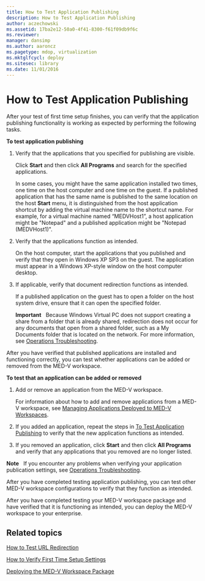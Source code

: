 ```yaml
---
title: How to Test Application Publishing
description: How to Test Application Publishing
author: aczechowski
ms.assetid: 17ba2e12-50a0-4f41-8300-f61f09db9f6c
ms.reviewer: 
manager: dansimp
ms.author: aaroncz
ms.pagetype: mdop, virtualization
ms.mktglfcycl: deploy
ms.sitesec: library
ms.date: 11/01/2016
---
```



# How to Test Application Publishing


After your test of first time setup finishes, you can verify that the application publishing functionality is working as expected by performing the following tasks.

<a href="" id="bkmk-apppub"></a>**To test application publishing**

1.  Verify that the applications that you specified for publishing are visible.

    Click **Start** and then click **All Programs** and search for the specified applications.

    In some cases, you might have the same application installed two times, one time on the host computer and one time on the guest. If a published application that has the same name is published to the same location on the host **Start** menu, it is distinguished from the host application shortcut by adding the virtual machine name to the shortcut name. For example, for a virtual machine named “MEDVHost1”, a host application might be "Notepad" and a published application might be "Notepad (MEDVHost1)".

2.  Verify that the applications function as intended.

    On the host computer, start the applications that you published and verify that they open in Windows XP SP3 on the guest. The application must appear in a Windows XP-style window on the host computer desktop.

3.  If applicable, verify that document redirection functions as intended.

    If a published application on the guest has to open a folder on the host system drive, ensure that it can open the specified folder.

    **Important**  
    Because Windows Virtual PC does not support creating a share from a folder that is already shared, redirection does not occur for any documents that open from a shared folder, such as a My Documents folder that is located on the network. For more information, see [Operations Troubleshooting](operations-troubleshooting-medv2.md).

After you have verified that published applications are installed and functioning correctly, you can test whether applications can be added or removed from the MED-V workspace.

**To test that an application can be added or removed**

1.  Add or remove an application from the MED-V workspace.

    For information about how to add and remove applications from a MED-V workspace, see [Managing Applications Deployed to MED-V Workspaces](managing-applications-deployed-to-med-v-workspaces.md).

2.  If you added an application, repeat the steps in [To Test Application Publishing](#bkmk-apppub) to verify that the new application functions as intended.

3.  If you removed an application, click **Start** and then click **All Programs** and verify that any applications that you removed are no longer listed.

**Note**  
If you encounter any problems when verifying your application publication settings, see [Operations Troubleshooting](operations-troubleshooting-medv2.md).

After you have completed testing application publishing, you can test other MED-V workspace configurations to verify that they function as intended.

After you have completed testing your MED-V workspace package and have verified that it is functioning as intended, you can deploy the MED-V workspace to your enterprise.

## Related topics

[How to Test URL Redirection](how-to-test-url-redirection.md)

[How to Verify First Time Setup Settings](how-to-verify-first-time-setup-settings.md)

[Deploying the MED-V Workspace Package](deploying-the-med-v-workspace-package.md)

 

 





